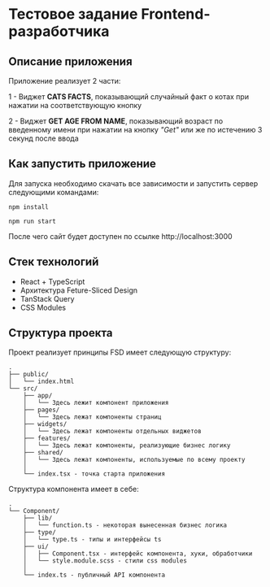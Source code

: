 # Тестовое задание Frontend-разработчика

## Описание приложения
Приложение реализует 2 части:

1 - Виджет **CATS FACTS**, показывающий случайный факт о котах при нажатии на соответствующую кнопку

2 - Виджет **GET AGE FROM NAME**, показывающий возраст по введенному имени при нажатии на кнопку *"Get"* 
или же по истечению 3 секунд после ввода

## Как запустить приложение
Для запуска необходимо скачать все зависимости и запустить сервер следующими командами:

```npm install```

```npm run start```

После чего сайт будет доступен по ссылке http://localhost:3000

## Стек технологий
- React + TypeScript
- Архитектура Feture-Sliced Design
- TanStack Query
- CSS Modules

## Структура проекта
Проект реализует принципы FSD имеет следующую структуру:
```
.
├── public/
│   └── index.html
└── src/
    ├── app/
    │   └── Здесь лежит компонент приложения
    ├── pages/
    │   └── Здесь лежат компоненты страниц
    ├── widgets/
    │   └── Здесь лежат компоненты отдельных виджетов
    ├── features/
    │   └── Здесь лежат компоненты, реализующие бизнес логику
    ├── shared/
    │   └── Здесь лежат компоненты, используемые по всему проекту
    │
    └── index.tsx - точка старта приложения
```

Структура компонента имеет в себе:
```
.
└── Component/
    ├── lib/
    │   └── function.ts - некоторая вынесенная бизнес логика
    ├── type/
    │   └── type.ts - типы и интерфейсы ts
    ├── ui/
    │   ├── Component.tsx - интерфейс компонента, хуки, обработчики
    │   └── style.module.scss - стили css modules
    │
    └── index.ts - публичный API компонента
```
